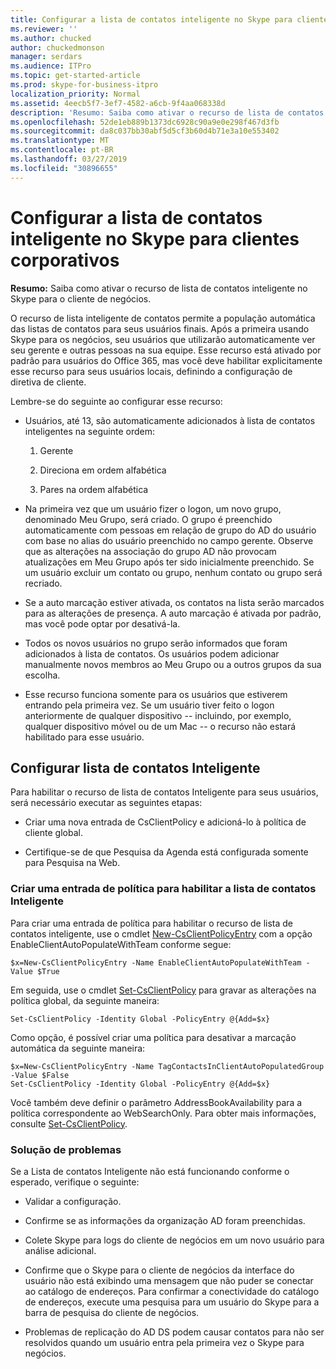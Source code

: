 ```yaml
---
title: Configurar a lista de contatos inteligente no Skype para clientes corporativos
ms.reviewer: ''
ms.author: chucked
author: chuckedmonson
manager: serdars
ms.audience: ITPro
ms.topic: get-started-article
ms.prod: skype-for-business-itpro
localization_priority: Normal
ms.assetid: 4eecb5f7-3ef7-4582-a6cb-9f4aa068338d
description: 'Resumo: Saiba como ativar o recurso de lista de contatos inteligente no Skype para o cliente de negócios.'
ms.openlocfilehash: 52de1eb889b1373dc6928c90a9e0e298f467d3fb
ms.sourcegitcommit: da8c037bb30abf5d5cf3b60d4b71e3a10e553402
ms.translationtype: MT
ms.contentlocale: pt-BR
ms.lasthandoff: 03/27/2019
ms.locfileid: "30896655"
---
```

# <a name="configure-smart-contacts-list-in-skype-for-business-clients"></a>Configurar a lista de contatos inteligente no Skype para clientes corporativos

**Resumo:** Saiba como ativar o recurso de lista de contatos inteligente no Skype para o cliente de negócios.

O recurso de lista inteligente de contatos permite a população automática das listas de contatos para seus usuários finais. Após a primeira usando Skype para os negócios, seu usuários que utilizarão automaticamente ver seu gerente e outras pessoas na sua equipe. Esse recurso está ativado por padrão para usuários do Office 365, mas você deve habilitar explicitamente esse recurso para seus usuários locais, definindo a configuração de diretiva de cliente.

Lembre-se do seguinte ao configurar esse recurso:

- Usuários, até 13, são automaticamente adicionados à lista de contatos inteligentes na seguinte ordem:

  1. Gerente

  2. Direciona em ordem alfabética

  3. Pares na ordem alfabética

- Na primeira vez que um usuário fizer o logon, um novo grupo, denominado Meu Grupo, será criado. O grupo é preenchido automaticamente com pessoas em relação de grupo do AD do usuário com base no alias do usuário preenchido no campo gerente. Observe que as alterações na associação do grupo AD não provocam atualizações em Meu Grupo após ter sido inicialmente preenchido. Se um usuário excluir um contato ou grupo, nenhum contato ou grupo será recriado. 

- Se a auto marcação estiver ativada, os contatos na lista serão marcados para as alterações de presença. A auto marcação é ativada por padrão, mas você pode optar por desativá-la. 

- Todos os novos usuários no grupo serão informados que foram adicionados à lista de contatos. Os usuários podem adicionar manualmente novos membros ao Meu Grupo ou a outros grupos da sua escolha.

- Esse recurso funciona somente para os usuários que estiverem entrando pela primeira vez. Se um usuário tiver feito o logon anteriormente de qualquer dispositivo -- incluindo, por exemplo, qualquer dispositivo móvel ou de um Mac -- o recurso não estará habilitado para esse usuário.

## <a name="configure-smart-contacts-list"></a>Configurar lista de contatos Inteligente

Para habilitar o recurso de lista de contatos Inteligente para seus usuários, será necessário executar as seguintes etapas: 

- Criar uma nova entrada de CsClientPolicy e adicioná-lo à política de cliente global. 

- Certifique-se de que Pesquisa da Agenda está configurada somente para Pesquisa na Web.

### <a name="create-a-policy-entry-to-enable-smart-contacts-list"></a>Criar uma entrada de política para habilitar a lista de contatos Inteligente

Para criar uma entrada de política para habilitar o recurso de lista de contatos inteligente, use o cmdlet [New-CsClientPolicyEntry](https://docs.microsoft.com/powershell/module/skype/new-csclientpolicyentry?view=skype-ps) com a opção EnableClientAutoPopulateWithTeam conforme segue:

```
$x=New-CsClientPolicyEntry -Name EnableClientAutoPopulateWithTeam -Value $True
```

Em seguida, use o cmdlet [Set-CsClientPolicy](https://docs.microsoft.com/powershell/module/skype/set-csclientpolicy?view=skype-ps) para gravar as alterações na política global, da seguinte maneira:

```
Set-CsClientPolicy -Identity Global -PolicyEntry @{Add=$x}
```

Como opção, é possível criar uma política para desativar a marcação automática da seguinte maneira:

```
$x=New-CsClientPolicyEntry -Name TagContactsInClientAutoPopulatedGroup -Value $False
Set-CsClientPolicy -Identity Global -PolicyEntry @{Add=$x}
```

Você também deve definir o parâmetro AddressBookAvailability para a política correspondente ao WebSearchOnly. Para obter mais informações, consulte [Set-CsClientPolicy](https://docs.microsoft.com/powershell/module/skype/set-csclientpolicy?view=skype-ps). 

### <a name="troubleshoot"></a>Solução de problemas

Se a Lista de contatos Inteligente não está funcionando conforme o esperado, verifique o seguinte:

- Validar a configuração. 

- Confirme se as informações da organização AD foram preenchidas.

- Colete Skype para logs do cliente de negócios em um novo usuário para análise adicional.

- Confirme que o Skype para o cliente de negócios da interface do usuário não está exibindo uma mensagem que não puder se conectar ao catálogo de endereços. Para confirmar a conectividade do catálogo de endereços, execute uma pesquisa para um usuário do Skype para a barra de pesquisa do cliente de negócios.

- Problemas de replicação do AD DS podem causar contatos para não ser resolvidos quando um usuário entra pela primeira vez o Skype para negócios.


